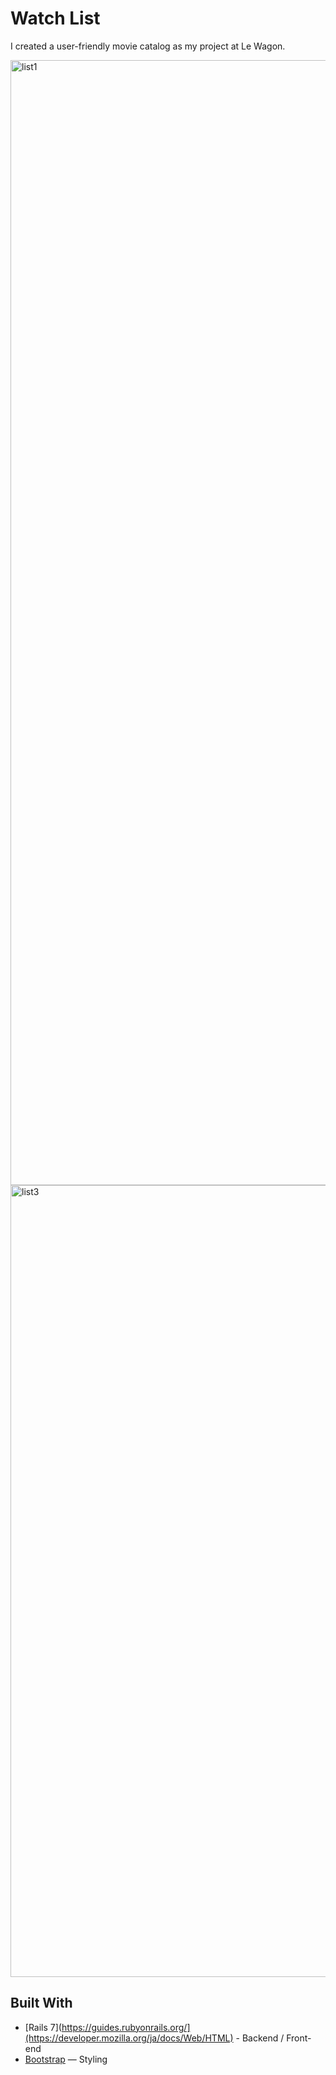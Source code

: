 # Watch List
I created a user-friendly movie catalog as my project at Le Wagon.

<img width="1800" alt="list1" src="https://github.com/kimiando/watch-list/assets/117824705/d84c6b76-2ce7-49dc-8ebb-67d39dd4636e">
<img width="1267" alt="list3" src="https://github.com/kimiando/watch-list/assets/117824705/f9e8e131-cf56-4171-bf73-6e95b03a0ccb">

## Built With
- [Rails 7](https://guides.rubyonrails.org/](https://developer.mozilla.org/ja/docs/Web/HTML) - Backend / Front-end
- [Bootstrap](https://getbootstrap.com/) — Styling
  
